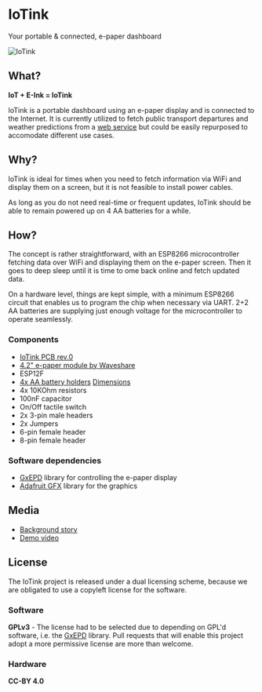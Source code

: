 # IoTink
Your portable & connected, e-paper dashboard

![IoTink](https://platis.solutions/blog/wp-content/uploads/2019/02/iotink_feat.jpg)

## What?
**IoT + E-Ink = IoTink**

IoTink is a portable dashboard using an e-paper display and is connected to the
Internet. It is currently utilized to fetch public transport departures and
weather predictions from a
[web service](https://github.com/platisd/vasttrafik-google-assistant) but could
be easily repurposed to accomodate different use cases.

## Why?
IoTink is ideal for times when you need to fetch information via WiFi and display
them on a screen, but it is not feasible to install power cables.

As long as you do not need real-time or frequent updates, IoTink should be
able to remain powered up on 4 AA batteries for a while.

## How?
The concept is rather straightforward, with an ESP8266 microcontroller fetching
data over WiFi and displaying them on the e-paper screen. Then it goes to
deep sleep until it is time to ome back online and fetch updated data.

On a hardware level, things are kept simple, with a minimum ESP8266 circuit that
enables us to program the chip when necessary via UART. 2+2 AA batteries are
supplying just enough voltage for the microcontroller to operate seamlessly.

### Components
* [IoTink PCB rev.0](https://www.pcbway.com/project/shareproject/IoTink__Your_portable_e_paper_dashboard.html)
* [4.2" e-paper module by Waveshare](https://www.waveshare.com/wiki/4.2inch_e-Paper_Module)
* ESP12F
* [4x AA battery holders](https://www.electrokit.com/produkt/batterihallare-1xaa-pcb/) [Dimensions](https://i.imgur.com/DCF7JLv.jpg)
* 4x 10KOhm resistors
* 100nF capacitor
* On/Off tactile switch
* 2x 3-pin male headers
* 2x Jumpers
* 6-pin female header
* 8-pin female header

### Software dependencies
* [GxEPD](https://github.com/ZinggJM/GxEPD/) library for controlling the e-paper display
* [Adafruit GFX](https://github.com/adafruit/Adafruit-GFX-Library) library for the graphics

## Media
* [Background story](https://platis.solutions/blog/2019/02/18/iotink-your-portable-e-paper-dashboard/)
* [Demo video](https://youtu.be/FovcpUYtC_o)

## License
The IoTink project is released under a dual licensing scheme, because we
are obligated to use a copyleft license for the software.

### Software
**GPLv3** - The license had to be selected due to depending on GPL'd software,
i.e. the [GxEPD](https://github.com/ZinggJM/GxEPD/) library. Pull requests that
will enable this project adopt a more permissive license are more than welcome.

### Hardware
**CC-BY 4.0**